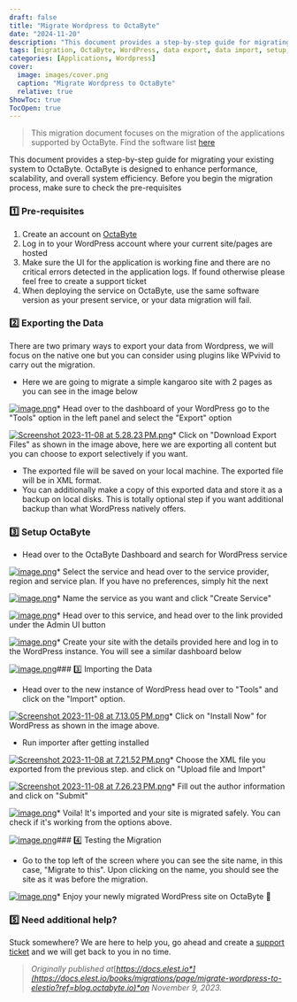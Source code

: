 ```yaml
---
draft: false
title: "Migrate Wordpress to OctaByte"
date: "2024-11-20"
description: "This document provides a step-by-step guide for migrating your WordPress site to OctaByte. It covers prerequisites, data export, setup, data import, testing the migration, and offers support for any issues during the process"
tags: [migration, OctaByte, WordPress, data export, data import, setup, support, site migration, scalability, performance]
categories: [Applications, Wordpress]
cover:
  image: images/cover.png
  caption: "Migrate Wordpress to OctaByte"
  relative: true
ShowToc: true
TocOpen: true
---
```




> This migration document focuses on the migration of the applications supported by OctaByte. Find the software list [here](https://octabyte.io/applications/cms/wordpress)

This document provides a step\-by\-step guide for migrating your existing system to OctaByte. OctaByte is designed to enhance performance, scalability, and overall system efficiency. Before you begin the migration process, make sure to check the pre\-requisites

### 1️⃣ Pre\-requisites

1. Create an account on [OctaByte](https://octabyte.io/?ref=blog.octabyte.io)
2. Log in to your WordPress account where your current site/pages are hosted
3. Make sure the UI for the application is working fine and there are no critical errors detected in the application logs. If found otherwise please feel free to create a support ticket
4. When deploying the service on OctaByte, use the same software version as your present service, or your data migration will fail.

### 2️⃣ Exporting the Data

There are two primary ways to export your data from Wordpress, we will focus on the native one but you can consider using plugins like WPvivid to carry out the migration.

* Here we are going to migrate a simple kangaroo site with 2 pages as you can see in the image below

[![image.png](images/image.png)](https://docs.elest.io/uploads/images/gallery/2023-11/image.png?ref=blog.octabyte.io)* Head over to the dashboard of your WordPress go to the "Tools" option in the left panel and select the "Export" option

[![Screenshot 2023-11-08 at 5.28.23 PM.png](images/screenshot-2023-11-08-at-5-28-23-pm.png)](https://docs.elest.io/uploads/images/gallery/2023-11/screenshot-2023-11-08-at-5-28-23-pm.png?ref=blog.octabyte.io)* Click on "Download Export Files" as shown in the image above, here we are exporting all content but you can choose to export selectively if you want.
* The exported file will be saved on your local machine. The exported file will be in XML format.
* You can additionally make a copy of this exported data and store it as a backup on local disks. This is totally optional step if you want additional backup than what WordPress natively offers.

### 3️⃣ Setup OctaByte

* Head over to the OctaByte Dashboard and search for WordPress service

[![image.png](images/i98image.png)](https://docs.elest.io/uploads/images/gallery/2023-11/i98image.png?ref=blog.octabyte.io)* Select the service and head over to the service provider, region and service plan. If you have no preferences, simply hit the next

[![image.png](images/vX3image.png)](https://docs.elest.io/uploads/images/gallery/2023-11/vX3image.png?ref=blog.octabyte.io)* Name the service as you want and click "Create Service"

[![image.png](images/46Fimage.png)](https://docs.elest.io/uploads/images/gallery/2023-11/46Fimage.png?ref=blog.octabyte.io)* Head over to this service, and head over to the link provided under the Admin UI button

[![image.png](images/tWZimage.png)](https://docs.elest.io/uploads/images/gallery/2023-11/tWZimage.png?ref=blog.octabyte.io)* Create your site with the details provided here and log in to the WordPress instance. You will see a similar dashboard below

[![image.png](images/dX1image.png)](https://docs.elest.io/uploads/images/gallery/2023-11/dX1image.png?ref=blog.octabyte.io)### 3️⃣ Importing the Data

* Head over to the new instance of WordPress head over to "Tools" and click on the "Import" option.

[![Screenshot 2023-11-08 at 7.13.05 PM.png](images/screenshot-2023-11-08-at-7-13-05-pm.png)](https://docs.elest.io/uploads/images/gallery/2023-11/screenshot-2023-11-08-at-7-13-05-pm.png?ref=blog.octabyte.io)* Click on "Install Now" for WordPress as shown in the image above.
* Run importer after getting installed

[![Screenshot 2023-11-08 at 7.21.52 PM.png](images/screenshot-2023-11-08-at-7-21-52-pm.png)](https://docs.elest.io/uploads/images/gallery/2023-11/screenshot-2023-11-08-at-7-21-52-pm.png?ref=blog.octabyte.io)* Choose the XML file you exported from the previous step. and click on "Upload file and Import"

[![Screenshot 2023-11-08 at 7.26.23 PM.png](images/screenshot-2023-11-08-at-7-26-23-pm.png)](https://docs.elest.io/uploads/images/gallery/2023-11/screenshot-2023-11-08-at-7-26-23-pm.png?ref=blog.octabyte.io)* Fill out the author information and click on "Submit"

[![image.png](images/JM4image.png)](https://docs.elest.io/uploads/images/gallery/2023-11/JM4image.png?ref=blog.octabyte.io)* Voila! It's imported and your site is migrated safely. You can check if it's working from the options above.

[![image.png](images/LM7image.png)](https://docs.elest.io/uploads/images/gallery/2023-11/LM7image.png?ref=blog.octabyte.io)### 4️⃣ Testing the Migration

* Go to the top left of the screen where you can see the site name, in this case, "Migrate to this". Upon clicking on the name, you should see the site as it was before the migration.

[![image.png](images/hHYimage.png)](https://docs.elest.io/uploads/images/gallery/2023-11/hHYimage.png?ref=blog.octabyte.io)* Enjoy your newly migrated WordPress site on OctaByte 🎉

### 5️⃣ Need additional help?

Stuck somewhere? We are here to help you, go ahead and create a [support ticket](https://dash.elest.io/support/creation?ref=blog.octabyte.io) and we will get back to you in no time.


> *Originally published at*[*https://docs.elest.io*](https://docs.elest.io/books/migrations/page/migrate-wordpress-to-elestio?ref=blog.octabyte.io)*on November 9, 2023\.*



